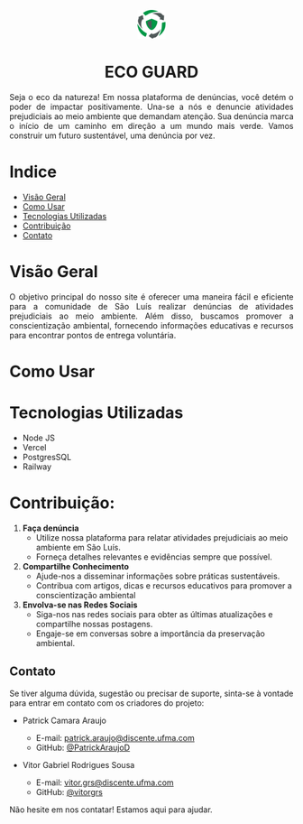 <p align="center">
  <img src="assets/images/logoecoguard.svg" alt="Logo Eco Guard" style="width: 50px">
</p>
<h1 align="center">ECO GUARD</h1>

<p align = "justify">Seja o eco da natureza! Em nossa plataforma de denúncias, você detém o poder de impactar positivamente. Una-se a nós e denuncie atividades prejudiciais ao meio ambiente que demandam atenção. Sua denúncia marca o início de um caminho em direção a um mundo mais verde. Vamos construir um futuro sustentável, uma denúncia por vez.</p>

# Indice
- [Visão Geral](#visão-geral)
- [Como Usar](#como-usar)
- [Tecnologias Utilizadas](#tecnologias-utilizadas)
- [Contribuição](#contribuição)
- [Contato](#contato)

# Visão Geral
<p align = "justify">O objetivo principal do nosso site é oferecer uma maneira fácil e eficiente para a comunidade de São Luís realizar denúncias de atividades prejudiciais ao meio ambiente. Além disso, buscamos promover a conscientização ambiental, fornecendo informações educativas e recursos para encontrar pontos de entrega voluntária.</p>

# Como Usar


# Tecnologias Utilizadas
- Node JS
- Vercel
- PostgresSQL
- Railway

# Contribuição:
1. **Faça denúncia**
    - Utilize nossa plataforma para relatar atividades prejudiciais ao meio ambiente em São Luís.
    - Forneça detalhes relevantes e evidências sempre que possível.
2. **Compartilhe Conhecimento**
    - Ajude-nos a disseminar informações sobre práticas sustentáveis.
    - Contribua com artigos, dicas e recursos educativos para promover a conscientização ambiental
3. **Envolva-se nas Redes Sociais**
    - Siga-nos nas redes sociais para obter as últimas atualizações e compartilhe nossas postagens.
    - Engaje-se em conversas sobre a importância da preservação ambiental.
## Contato

Se tiver alguma dúvida, sugestão ou precisar de suporte, sinta-se à vontade para entrar em contato com os criadores do projeto:

- Patrick Camara Araujo
  - E-mail: [patrick.araujo@discente.ufma.com](mailto:patrick.araujo@discente.ufma.com)
  - GitHub: [@PatrickAraujoD](https://github.com/PatrickAraujoD)

- Vitor Gabriel Rodrigues Sousa
  - E-mail: [vitor.grs@discente.ufma.com](mailto:vitor.grs@discente.ufma.com)
  - GitHub: [@vitorgrs](https://github.com/vitorgrs)

Não hesite em nos contatar! Estamos aqui para ajudar.
